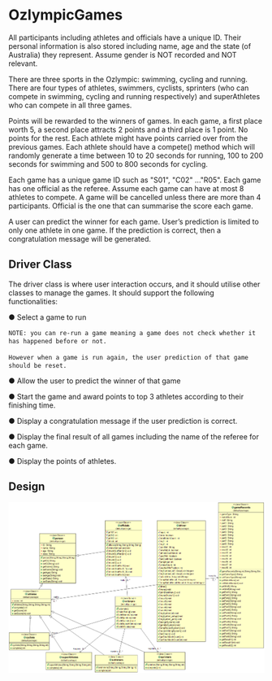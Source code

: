 # OzlympicGames

All participants including athletes and officials have a unique ID. Their personal information is also stored
including name, age and the state (of Australia) they represent. Assume gender is NOT recorded and NOT
relevant.

There are three sports in the Ozlympic: swimming, cycling and running. There are four types of athletes,
swimmers, cyclists, sprinters (who can compete in swimming, cycling and running respectively) and
superAthletes who can compete in all three games.

Points will be rewarded to the winners of games. In each game, a first place worth 5, a second place attracts 2
points and a third place is 1 point. No points for the rest. Each athlete might have points carried over from the
previous games. Each athlete should have a compete() method which will randomly generate a time
between 10 to 20 seconds for running, 100 to 200 seconds for swimming and 500 to 800 seconds for cycling.

Each game has a unique game ID such as &quot;S01&quot;, &quot;C02&quot; ...&quot;R05&quot;. Each game has one official as the referee.
Assume each game can have at most 8 athletes to compete. A game will be cancelled unless there are more than
4 participants. Official is the one that can summarise the score each game.

A user can predict the winner for each game. User’s prediction is limited to only one athlete in one game. If the
prediction is correct, then a congratulation message will be generated.

## Driver Class
The driver class is where user interaction occurs, and it should utilise other classes to manage the games. It
should support the following functionalities:

● Select a game to run

    NOTE: you can re-run a game meaning a game does not check whether it has happened before or not.
  
    However when a game is run again, the user prediction of that game should be reset.
  
● Allow the user to predict the winner of that game

● Start the game and award points to top 3 athletes according to their finishing time.

● Display a congratulation message if the user prediction is correct.

● Display the final result of all games including the name of the referee for each game.

● Display the points of athletes.

## Design
![](design.png)
